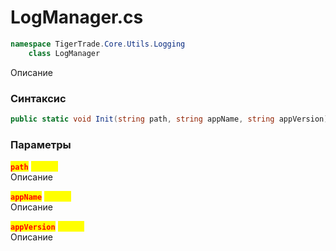 
# LogManager.cs
```csharp
namespace TigerTrade.Core.Utils.Logging  
    class LogManager
```

Описание

### Синтаксис
```csharp
public static void Init(string path, string appName, string appVersion)
```

### Параметры
<mark style="color:red;">**`path`**</mark> <mark style="color:yellow;">`string`</mark>  
 Описание  
  
<mark style="color:red;">**`appName`**</mark> <mark style="color:yellow;">`string`</mark>  
 Описание  
  
<mark style="color:red;">**`appVersion`**</mark> <mark style="color:yellow;">`string`</mark>  
 Описание  
  

                    
                    